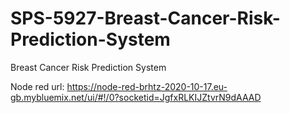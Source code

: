 # SPS-5927-Breast-Cancer-Risk-Prediction-System
Breast Cancer Risk Prediction System


Node red url: https://node-red-brhtz-2020-10-17.eu-gb.mybluemix.net/ui/#!/0?socketid=JgfxRLKIJZtvrN9dAAAD

